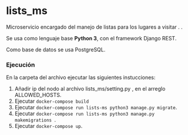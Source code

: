 # lists_ms 

Microservicio encargado del manejo de listas para los lugares a visitar . .

Se usa como lenguaje base **Python 3**, con el framework Django REST.

Como base de datos se usa PostgreSQL.

### Ejecución

En la carpeta del archivo ejecutar las siguientes instucciones:

1. Añadir ip del nodo al archivo lists_ms/setting.py , en el arreglo ALLOWED_HOSTS.
2. Ejecutar `docker-compose build`
3. Ejecutar `docker-compose run lists-ms python3 manage.py migrate`.
4. Ejecutar `docker-compose run lists-ms python3 manage.py makemigrations `.
5. Ejecutar `docker-compose up`.
